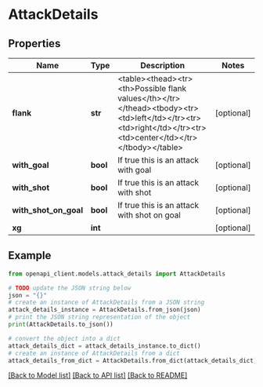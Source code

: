 # AttackDetails


## Properties

Name | Type | Description | Notes
------------ | ------------- | ------------- | -------------
**flank** | **str** | &lt;table&gt;&lt;thead&gt;&lt;tr&gt;&lt;th&gt;Possible flank values&lt;/th&gt;&lt;/tr&gt;&lt;/thead&gt;&lt;tbody&gt;&lt;tr&gt;&lt;td&gt;left&lt;/td&gt;&lt;/tr&gt;&lt;tr&gt;&lt;td&gt;right&lt;/td&gt;&lt;/tr&gt;&lt;tr&gt;&lt;td&gt;center&lt;/td&gt;&lt;/tr&gt;&lt;/tbody&gt;&lt;/table&gt; | [optional] 
**with_goal** | **bool** | If true this is an attack with goal | [optional] 
**with_shot** | **bool** | If true this is an attack with shot | [optional] 
**with_shot_on_goal** | **bool** | If true this is an attack with shot on goal | [optional] 
**xg** | **int** |  | [optional] 

## Example

```python
from openapi_client.models.attack_details import AttackDetails

# TODO update the JSON string below
json = "{}"
# create an instance of AttackDetails from a JSON string
attack_details_instance = AttackDetails.from_json(json)
# print the JSON string representation of the object
print(AttackDetails.to_json())

# convert the object into a dict
attack_details_dict = attack_details_instance.to_dict()
# create an instance of AttackDetails from a dict
attack_details_from_dict = AttackDetails.from_dict(attack_details_dict)
```
[[Back to Model list]](../README.md#documentation-for-models) [[Back to API list]](../README.md#documentation-for-api-endpoints) [[Back to README]](../README.md)


